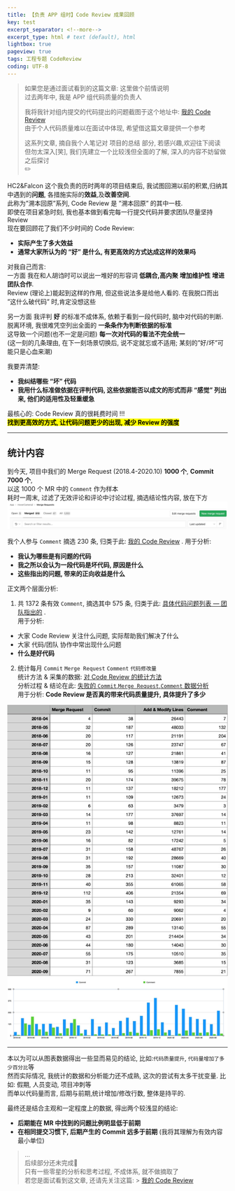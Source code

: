 ```yaml
---
title: 【负责 APP 组时】Code Review 成果回顾  
key: test
excerpt_separator: <!--more-->
excerpt_type: html # text (default), html
lightbox: true
pageview: true
tags: 工程专题 CodeReview
coding: UTF-8
---
```

> 如果您是通过面试看到的这篇文章: 这里做个前情说明    
> 过去两年中, 我是 APP 组代码质量的负责人  
>   
> 我将我针对组内提交的代码提出的问题截图于这个地址中: [我的 Code Review](https://mjxin.github.io/2020/08/09/%E5%B7%A5%E7%A8%8B%E4%B8%93%E9%A2%98-%E6%88%91%E5%9C%A8CodeReview%E4%B8%AD%E6%8C%87%E5%87%BA%E7%9A%84%E9%97%AE%E9%A2%98.html)     
> 由于个人代码质量难以在面试中体现, 希望借这篇文章提供一个参考    
>     
> 这系列文章, 摘自我个人笔记对 项目的总结 部分, 若感兴趣,欢迎往下阅读    
> 但勿太深入[笑], 我们先建立一个比较浅但全面的了解, 深入的内容不妨留做之后探讨    
> ✏️    
  
HC2&Falcon 这个我负责的历时两年的项目结束后, 我试图回溯以前的积累,归纳其中遇到的**问题**, 各措施实际的**效益**,及**改善空间**.   
此称为”溯本回原”系列, Code Review 是 ”溯本回原” 的其中一枝.   
即使在项目紧急时刻, 我也基本做到看完每一行提交代码并要求团队尽量坚持 Review  
现在要回顾花了我们不少时间的 Code Review:   
* **实际产生了多大效益**  
* **通常大家所认为的 “好” 是什么, 有更高效的方式达成这样的效果吗**  
  
对我自己而言:  
一方面 我在和人胡诌时可以说出一堆好的形容词 **低耦合,高内聚** **增加维护性** **增进团队合作**.  
Review (理论上)能起到这样的作用, 但这些说法多是给他人看的. 在我脱口而出 ”这什么破代码” 时,肯定没想这些  
  
另一方面 我评判 **好** 的标准不成体系, 依赖于看到一段代码时, 脑中对代码的判断.   
脱离环境, 我很难凭空列出全面的 **一条条作为判断依据的标准**  
这导致一个问题(也不一定是问题) **每一次对代码的看法不完全统一**  
(这一刻的几条理由, 在下一刻场景切换后, 说不定就忘或不适用; 某刻的”好/坏”可能只是心血来潮)  
  
我要弄清楚:  
* **我纠结哪些 “坏” 代码**  
* **我用什么标准做依据在评判代码, 这些依据能否以成文的形式而非 “感觉” 列出来, 他们的适用性及轻重缓急**  
  
最核心的:  Code Review 真的很耗费时间 !!!  
 **<mark>找到更高效的方式, 让代码问题更少的出现, 减少 Review 的强度</mark>**   
  
- - - -  
## 统计内容  
到今天, 项目中我们的 Merge Request (2018.4-2020.10) **1000 个**, **Commit 7000 个**,  
以这 1000 个 MR 中的 `Comment` 作为样本  
耗时一周末, 过滤了无效评论和评论中讨论过程, 摘选结论性内容, 放在下方  
![](/assets/images/工程专题/75A5CD12-B849-4623-91B1-F12F8CC285CF.png)  
  
我个人参与 `Comment` 摘选 230 条, 归类于此: [我的 Code Review](https://mjxin.github.io/2020/08/09/%E5%B7%A5%E7%A8%8B%E4%B8%93%E9%A2%98-%E6%88%91%E5%9C%A8CodeReview%E4%B8%AD%E6%8C%87%E5%87%BA%E7%9A%84%E9%97%AE%E9%A2%98.html) . 用于分析:  
* **我认为哪些是有问题的代码**  
* **我之所以会认为一段代码是坏代码, 原因是什么**  
* **这些指出的问题, 带来的正向收益是什么**  
  
正文两个层面分析:  
1. 共 1372 条有效 `Comment`, 摘选其中 575 条, 归类于此: [具体代码问题列表 — 团队指出的](https://mjxin.github.io/2020/08/12/%E7%B4%A2%E5%BC%95-%E5%B7%A5%E7%A8%8B%E4%B8%93%E9%A2%98%E7%B4%A2%E5%BC%95.html#code-review) .   
  用于分析:  
  * 大家 Code Review 关注什么问题, 实际帮助我们解决了什么  
  * 大家 代码/团队 协作中常出现什么问题  
  * **什么是好代码**  
2. 统计每月 `Commit` `Merge Request` `Comment` `代码修改量`  
统计方法 & 采集的数据: [对 Code Review 的统计方法](bear://x-callback-url/open-note?id=893A5FA6-2FD9-4288-B0AA-6FCD2D790BC8-19321-00012A9E1A064C20)  
分析过程 & 结论在此: [失败的 `Commit`,`Merge Request`,`Comment` 数据分析](bear://x-callback-url/open-note?id=21184C59-0131-4133-8345-F4A6CC642354-19321-0000F406E107642C)  
用于分析: **Code Review 是否真的带来代码质量提升, 具体提升了多少**  
  
![](/assets/images/工程专题/12B84249-7D6E-46FD-8DB9-D4201801AB8B.png)  
![](/assets/images/工程专题/B6AB8B14-8793-4D31-8D1B-9FC8B7608B49.png)  
  
- - - -  
  
本以为可以从图表数据得出一些显而易见的结论, 比如:`代码质量提升`, `代码量增加了多少百分比`等  
然而实际情况, 我统计的数据和分析能力还不成熟, 这次的尝试有太多干扰变量. 比如: 假期, 人员变动, 项目冲刺等  
而单以代码量而言, 后期与前期,统计增加/修改行数, 整体是持平的.  
  
最终还是结合主观和一定程度上的数据, 得出两个较浅显的结论:   
* **后期能在 MR 中找到的问题比例明显低于前期**  
* **在相同提交习惯下, 后期产生的 Commit 远多于前期** (我将其理解为有效内容最小单位)  
  
  
> …    
> 后续部分还未完成🚧    
> 只有一些零星的分析和思考过程, 不成体系, 就不做摘取了    
> 若您是面试看到这文章, 还请先关注这篇: > [我的 Code Review](https://mjxin.github.io/2020/08/09/%E5%B7%A5%E7%A8%8B%E4%B8%93%E9%A2%98-%E6%88%91%E5%9C%A8CodeReview%E4%B8%AD%E6%8C%87%E5%87%BA%E7%9A%84%E9%97%AE%E9%A2%98.html)     
  
  
  

